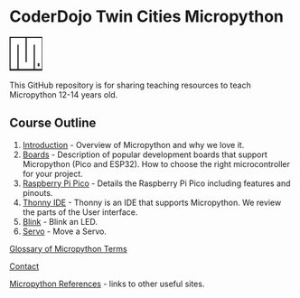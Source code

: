 # CoderDojo Twin Cities Micropython

![Micropython logo](img/micropython-logo.png)

This GitHub repository is for sharing teaching resources to teach Micropython 12-14 years old.

## Course Outline

1. [Introduction](00-intro.md) - Overview of Micropython and why we love it.
4. [Boards](02-boards.md) - Description of popular development boards that support Micropython (Pico and ESP32).  How to choose the right microcontroller for your project.
3. [Raspberry Pi Pico](01-pi-pico.md) - Details the Raspberry Pi Pico including features and pinouts.
4. [Thonny IDE](02c-thonny.md) - Thonny is an IDE that supports Micropython.  We review the parts of the User interface.
5. [Blink](03-blink.md) - Blink an LED.
6. [Servo](04-solutions.md) - Move a Servo.

[Glossary of Micropython Terms](glossary.md)

[Contact](contact.md)

[Micropython References](references.md) - links to other useful sites.




